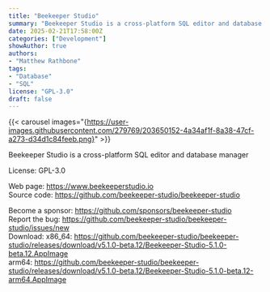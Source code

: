 ```yaml
---
title: "Beekeeper Studio"
summary: "Beekeeper Studio is a cross-platform SQL editor and database manager"
date: 2025-02-21T17:58:00Z
categories: ["Development"]
showAuthor: true
authors:
- "Matthew Rathbone"
tags: 
- "Database"
- "SQL"
license: "GPL-3.0"
draft: false
---
```


{{< carousel images="{https://user-images.githubusercontent.com/279769/203650152-4a34af1f-8a38-47cf-a273-d34d1c84feeb.png}" >}}

Beekeeper Studio is a cross-platform SQL editor and database manager

License: GPL-3.0

Web page: <https://www.beekeeperstudio.io>  
Source code: <https://github.com/beekeeper-studio/beekeeper-studio>

Become a sponsor: <https://github.com/sponsors/beekeeper-studio>  
Report the bug: <https://github.com/beekeeper-studio/beekeeper-studio/issues/new>  
Download:   x86_64: <https://github.com/beekeeper-studio/beekeeper-studio/releases/download/v5.1.0-beta.12/Beekeeper-Studio-5.1.0-beta.12.AppImage>  
            arm64: <https://github.com/beekeeper-studio/beekeeper-studio/releases/download/v5.1.0-beta.12/Beekeeper-Studio-5.1.0-beta.12-arm64.AppImage>
